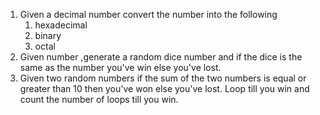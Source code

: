1. Given a decimal number convert the number into the following
    1. hexadecimal
    2. binary
    3. octal
2. Given number ,generate a random dice number and if the dice is the same as the number you've win else you've lost.
3. Given two random numbers if the sum of the two numbers is equal or greater than 10 then you've won else you've lost. Loop till you win and count the number of loops till you win.
